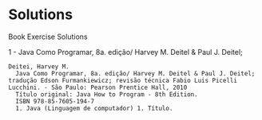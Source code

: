 # Solutions
Book Exercise Solutions

1 - Java Como Programar, 8a. edição/ Harvey M. Deitel & Paul J. Deitel;

    Deitei, Harvey M.
      Java Como Programar, 8a. edição/ Harvey M. Deitel & Paul J. Deitel; tradução Edson Furmankiewicz; revisão técnica Fabio Luis Picelli Lucchini. - São Paulo: Pearson Prentice Hall, 2010
      Título original: Java How to Program - 8th Edition.
      ISBN 978-85-7605-194-7
      1. Java (Linguagem de computador) 1. Título.
